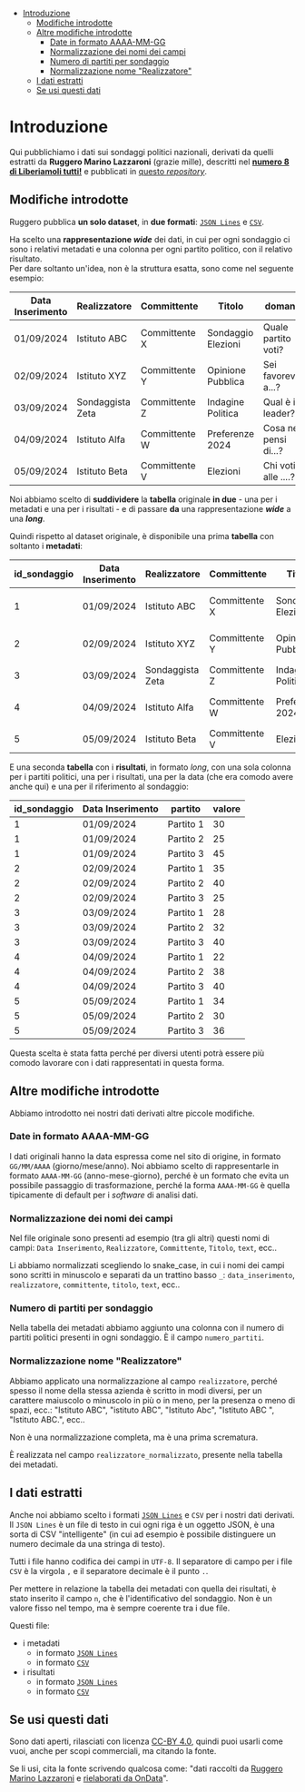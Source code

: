 - [Introduzione](#introduzione)
  - [Modifiche introdotte](#modifiche-introdotte)
  - [Altre modifiche introdotte](#altre-modifiche-introdotte)
    - [Date in formato AAAA-MM-GG](#date-in-formato-aaaa-mm-gg)
    - [Normalizzazione dei nomi dei campi](#normalizzazione-dei-nomi-dei-campi)
    - [Numero di partiti per sondaggio](#numero-di-partiti-per-sondaggio)
    - [Normalizzazione nome "Realizzatore"](#normalizzazione-nome-realizzatore)
  - [I dati estratti](#i-dati-estratti)
  - [Se usi questi dati](#se-usi-questi-dati)

# Introduzione

Qui pubblichiamo i dati sui sondaggi politici nazionali, derivati da quelli estratti da **Ruggero Marino Lazzaroni** (grazie mille), descritti nel [**numero 8 di Liberiamoli tutti!**](https://datibenecomune.substack.com/p/305694d9-dd32-472f-b23a-8ebbd87129d1) e pubblicati in [questo *repository*](https://github.com/ruggsea/llm_italian_poll_scraper).

## Modifiche introdotte

Ruggero pubblica **un solo dataset**, in **due formati**: [`JSON Lines`](https://raw.githubusercontent.com/ruggsea/llm_italian_poll_scraper/refs/heads/main/italian_polls.jsonl) e [`CSV`](https://raw.githubusercontent.com/ruggsea/llm_italian_poll_scraper/refs/heads/main/italian_polls.csv).

Ha scelto una **rappresentazione _wide_** dei dati, in cui per ogni sondaggio ci sono i relativi metadati e una colonna per ogni partito politico, con il relativo risultato.<br>
Per dare soltanto un'idea, non è la struttura esatta, sono come nel seguente esempio:

| Data Inserimento | Realizzatore | Committente | Titolo | domanda | Partito 1 | Partito 2 | Partito 3 |
| --- | --- | --- | --- | --- | --- | --- | --- |
| 01/09/2024 | Istituto ABC | Committente X | Sondaggio Elezioni | Quale partito voti? | 30 | 25 | 45 |
| 02/09/2024 | Istituto XYZ | Committente Y | Opinione Pubblica | Sei favorevole a...? | 35 | 40 | 25 |
| 03/09/2024 | Sondaggista Zeta | Committente Z | Indagine Politica | Qual è il leader? | 28 | 32 | 40 |
| 04/09/2024 | Istituto Alfa | Committente W | Preferenze 2024 | Cosa ne pensi di...? | 22 | 38 | 40 |
| 05/09/2024 | Istituto Beta | Committente V | Elezioni | Chi voti alle ....? | 34 | 30 | 36 |

Noi abbiamo scelto di **suddividere** la **tabella** originale **in due** - una per i metadati e una per i risultati - e di passare **da** una rappresentazione ***wide*** a una ***long***.

Quindi rispetto al dataset originale, è disponibile una prima **tabella** con soltanto i **metadati**:

| id_sondaggio | Data Inserimento | Realizzatore | Committente | Titolo | domanda |
| --- | --- | --- | --- | --- | --- |
| 1 | 01/09/2024 | Istituto ABC | Committente X | Sondaggio Elezioni | Quale partito voti? |
| 2 | 02/09/2024 | Istituto XYZ | Committente Y | Opinione Pubblica | Sei favorevole a...? |
| 3 | 03/09/2024 | Sondaggista Zeta | Committente Z | Indagine Politica | Qual è il leader? |
| 4 | 04/09/2024 | Istituto Alfa | Committente W | Preferenze 2024 | Cosa ne pensi di...? |
| 5 | 05/09/2024 | Istituto Beta | Committente V | Elezioni | Chi voti alle ....? |

E una seconda **tabella** con i **risultati**, in formato *long*, con una sola colonna per i partiti politici, una per i risultati, una per la data (che era comodo avere anche qui) e una per il riferimento al sondaggio:

| id_sondaggio | Data Inserimento | partito | valore |
| --- | --- | --- | --- |
| 1 | 01/09/2024 | Partito 1 | 30 |
| 1 | 01/09/2024 | Partito 2 | 25 |
| 1 | 01/09/2024 | Partito 3 | 45 |
| 2 | 02/09/2024 | Partito 1 | 35 |
| 2 | 02/09/2024 | Partito 2 | 40 |
| 2 | 02/09/2024 | Partito 3 | 25 |
| 3 | 03/09/2024 | Partito 1 | 28 |
| 3 | 03/09/2024 | Partito 2 | 32 |
| 3 | 03/09/2024 | Partito 3 | 40 |
| 4 | 04/09/2024 | Partito 1 | 22 |
| 4 | 04/09/2024 | Partito 2 | 38 |
| 4 | 04/09/2024 | Partito 3 | 40 |
| 5 | 05/09/2024 | Partito 1 | 34 |
| 5 | 05/09/2024 | Partito 2 | 30 |
| 5 | 05/09/2024 | Partito 3 | 36 |

Questa scelta è stata fatta perché per diversi utenti potrà essere più comodo lavorare con i dati rappresentati in questa forma.

## Altre modifiche introdotte

Abbiamo introdotto nei nostri dati derivati altre piccole modifiche.

### Date in formato AAAA-MM-GG

I dati originali hanno la data espressa come nel sito di origine, in formato `GG/MM/AAAA` (giorno/mese/anno). Noi abbiamo scelto di rappresentarle in formato `AAAA-MM-GG` (anno-mese-giorno), perché è un formato che evita un possibile passaggio di trasformazione, perché la forma `AAAA-MM-GG` è quella tipicamente di default per i *software* di analisi dati.

### Normalizzazione dei nomi dei campi

Nel file originale sono presenti ad esempio (tra gli altri) questi nomi di campi: `Data Inserimento`, `Realizzatore`, `Committente`, `Titolo`, `text`, ecc..

Li abbiamo normalizzati scegliendo lo snake_case, in cui i nomi dei campi sono scritti in minuscolo e separati da un trattino basso `_`: `data_inserimento`, `realizzatore`, `committente`, `titolo`, `text`, ecc..

### Numero di partiti per sondaggio

Nella tabella dei metadati abbiamo aggiunto una colonna con il numero di partiti politici presenti in ogni sondaggio. È il campo `numero_partiti`.

### Normalizzazione nome "Realizzatore"

Abbiamo applicato una normalizzazione al campo `realizzatore`, perché spesso il nome della stessa azienda è scritto in modi diversi, per un carattere maiuscolo o minuscolo in più o in meno, per la presenza o meno di spazi, ecc.: "Istituto ABC", "istituto ABC", "Istituto    Abc", "Istituto ABC ", "Istituto ABC.", ecc..

Non è una normalizzazione completa, ma è una prima scrematura.

È realizzata nel campo `realizzatore_normalizzato`, presente nella tabella dei metadati.

## I dati estratti

Anche noi abbiamo scelto i formati [`JSON Lines`](https://jsonlines.org/) e `CSV` per i nostri dati derivati. Il `JSON Lines` è un file di testo in cui ogni riga è un oggetto JSON, è una sorta di CSV "intelligente" (in cui ad esempio è possibile distinguere un numero decimale da una stringa di testo).

Tutti i file hanno codifica dei campi in `UTF-8`. Il separatore di campo per i file `CSV` è la virgola `,` e il separatore decimale è il punto `.`.


Per mettere in relazione la tabella dei metadati con quella dei risultati, è stato inserito il campo `n`, che è l'identificativo del sondaggio. Non è un valore fisso nel tempo, ma è sempre coerente tra i due file.

Questi file:

- i metadati
  - in formato [`JSON Lines`](https://raw.githubusercontent.com/ondata/liberiamoli-tutti/refs/heads/main/italian_poll/data/italian_polls_metadata.jsonl)
  - in formato [`CSV`](https://raw.githubusercontent.com/ondata/liberiamoli-tutti/refs/heads/main/italian_poll/data/italian_polls_metadata.csv)
- i risultati
  - in formato [`JSON Lines`](https://raw.githubusercontent.com/ondata/liberiamoli-tutti/refs/heads/main/italian_poll/data/italian_polls_clean.jsonl)
  - in formato [`CSV`](https://raw.githubusercontent.com/ondata/liberiamoli-tutti/refs/heads/main/italian_poll/data/italian_polls_clean.csv)

## Se usi questi dati

Sono dati aperti, rilasciati con licenza [CC-BY 4.0](https://creativecommons.org/licenses/by/4.0/deed.it), quindi puoi usarli come vuoi, anche per scopi commerciali, ma citando la fonte.

Se li usi, cita la fonte scrivendo qualcosa come: "dati raccolti da [Ruggero Marino Lazzaroni](https://github.com/ruggsea/llm_italian_poll_scraper) e [rielaborati da OnData](https://github.com/ondata/liberiamoli-tutti/blob/main/italian_poll/README.md#L87)".
